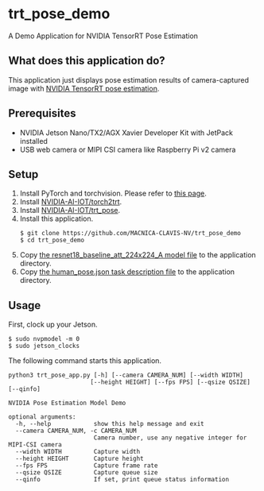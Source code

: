 # trt_pose_demo
A Demo Application for NVIDIA TensorRT Pose Estimation

## What does this application do?
This application just displays pose estimation results of camera-captured image with [NVIDIA TensorRT pose estimation](https://github.com/NVIDIA-AI-IOT/trt_pose).

## Prerequisites
- NVIDIA Jetson Nano/TX2/AGX Xavier Developer Kit with JetPack installed
- USB web camera or MIPI CSI camera like Raspberry Pi v2 camera

## Setup
1. Install PyTorch and torchvision. Please refer to [this page](https://devtalk.nvidia.com/default/topic/1049071/jetson-nano/pytorch-for-jetson-nano-version-1-3-0-now-available/).
1. Install [NVIDIA-AI-IOT/torch2trt](https://github.com/NVIDIA-AI-IOT/torch2trt).
1. Install [NVIDIA-AI-IOT/trt_pose](https://github.com/NVIDIA-AI-IOT/trt_pose).
1. Install this application.
    ```
    $ git clone https://github.com/MACNICA-CLAVIS-NV/trt_pose_demo
    $ cd trt_pose_demo
    ```
1. Copy [the resnet18_baseline_att_224x224_A model file](https://github.com/NVIDIA-AI-IOT/trt_pose#models) to the application directory.
1. Copy [the human_pose.json task description file](https://github.com/NVIDIA-AI-IOT/trt_pose/blob/master/tasks/human_pose/human_pose.json) to the application directory.

## Usage
First, clock up your Jetson.
```
$ sudo nvpmodel -m 0
$ sudo jetson_clocks
```
The following command starts this application.
```
python3 trt_pose_app.py [-h] [--camera CAMERA_NUM] [--width WIDTH]
                       [--height HEIGHT] [--fps FPS] [--qsize QSIZE] [--qinfo]

NVIDIA Pose Estimation Model Demo

optional arguments:
  -h, --help            show this help message and exit
  --camera CAMERA_NUM, -c CAMERA_NUM
                        Camera number, use any negative integer for MIPI-CSI camera
  --width WIDTH         Capture width
  --height HEIGHT       Capture height
  --fps FPS             Capture frame rate
  --qsize QSIZE         Capture queue size
  --qinfo               If set, print queue status information
```
